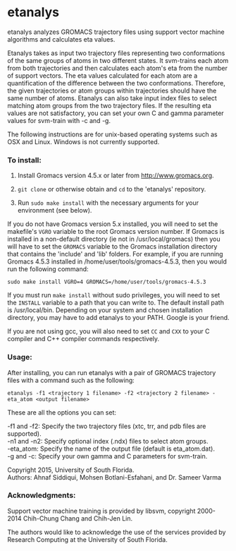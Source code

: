 # etanalys
etanalys analyzes GROMACS trajectory files using support vector machine algorithms and calculates eta values.

Etanalys takes as input two trajectory files representing two conformations of the same groups of atoms in two different states. It svm-trains each atom from both trajectories and then calculates each atom's eta from the number of support vectors. The eta values calculated for each atom are a quantification of the difference between the two conformations. Therefore, the given trajectories or atom groups within trajectories should have the same number of atoms. Etanalys can also take input index files to select matching atom groups from the two trajectory files. If the resulting eta values are not satisfactory, you can set your own C and gamma parameter values for svm-train with -c and -g.

The following instructions are for unix-based operating systems such as OSX and Linux. Windows is not currently supported.

### To install:

1. Install Gromacs version 4.5.x or later from http://www.gromacs.org.

3. `git clone` or otherwise obtain and `cd` to the 'etanalys' repository.

3. Run `sudo make install` with the necessary arguments for your environment (see below).

If you do not have Gromacs version 5.x installed, you will need to set the makefile's `VGRO` variable to the root Gromacs version number. If Gromacs is installed in a non-default directory (ie not in /usr/local/gromacs) then you will have to set the `GROMACS` variable to the Gromacs installation directory that contains the 'include' and 'lib' folders. For example, if you are running Gromacs 4.5.3 installed in /home/user/tools/gromacs-4.5.3, then you would run the following command:

`sudo make install VGRO=4 GROMACS=/home/user/tools/gromacs-4.5.3`

If you must run `make install` without sudo privileges, you will need to set the `INSTALL` variable to a path that you can write to. The default install path is /usr/local/bin. Depending on your system and chosen installation directory, you may have to add etanalys to your PATH. Google is your friend.

If you are not using gcc, you will also need to set `CC` and `CXX` to your C compiler and C++ compiler commands respectively.

### Usage:

After installing, you can run etanalys with a pair of GROMACS trajectory files with a command such as the following:

`etanalys -f1 <trajectory 1 filename> -f2 <trajectory 2 filename> -eta_atom <output filename>`

These are all the options you can set:

-f1 and -f2: Specify the two trajectory files (xtc, trr, and pdb files are supported).  
-n1 and -n2: Specify optional index (.ndx) files to select atom groups.  
-eta_atom: Specify the name of the output file (default is eta_atom.dat).  
-g and -c: Specify your own gamma and C parameters for svm-train.  


Copyright 2015, University of South Florida.  
Authors: Ahnaf Siddiqui, Mohsen Botlani-Esfahani, and Dr. Sameer Varma

### Acknowledgments:

Support vector machine training is provided by libsvm, copyright 2000-2014 Chih-Chung Chang and Chih-Jen Lin.

The authors would like to acknowledge the use of the services provided by Research Computing at the University of South Florida.